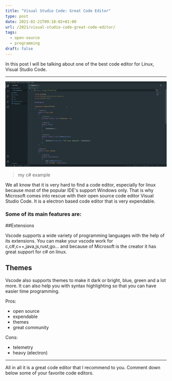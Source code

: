 ```yaml
---
title: "Visual Studio Code: Great Code Editor"
type: post
date: 2021-02-21T09:18:02+01:00
url: /2021/visual-studio-code-great-code-editor/
tags:
  - open-source
  - programming
draft: false
---
```


In this post I will be talking about one of the best code editor for Linux, Visual Studio Code.

<!--more-->

---

![vs-code](https://raw.githubusercontent.com/CronyAkatsuki/screenshots/main/vscode.png)

> my c# example

We all know that it is very hard to find a code editor, especially for linux because most of the popular IDE's support Windows only. That is why Microsoft comes into rescue with their open source code editor Visual Studio Code. It is a electron based code editor that is very expendable. 

### Some of its main features are:

##Extensions

Vscode supports a wide variety of programming languages with the help of its extensions. You can make your vscode work for c,c#,c++,java,js,rust,go... and because of Microsoft is the creator it has great support for c# on linux.

## Themes

Vscode also supports themes to make it dark or  bright, blue, green and a lot more. It can also help you with syntax highlighting so that you can have easier time programming.

Pros:

- open source
- expendable
- themes
- great community

Cons:

- telemetry
- heavy (electron)

---

All in all it is a great code editor that I recommend to you. Comment down below some of your favorite code editors.
